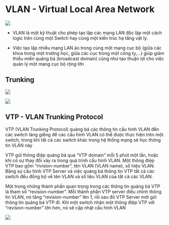 # VLAN - Virtual Local Area Network

![](https://st.quantrimang.com/photos/image/012010/26/vlan1.jpg)

- VLAN là một kỹ thuật cho phép tạo lập các mạng LAN độc lập một cách logic trên cùng một Switch hay cùng một kiến trúc hạ tầng vật lý.

- Việc tạo lập nhiều mạng LAN ảo trong cùng một mạng cục bộ (giữa các khoa trong một trường học, giữa các cục trong một công ty,...) giúp giảm thiểu miền quảng bá (broadcast domain) cũng như tạo thuận lợi cho việc quản lý một mạng cục bộ rộng lớn

## Trunking

![](https://www.totolink.vn/public/uploads/img_article/vtplagivlantrunkingprotocollagiduongtrunklagi.png)

![](https://www.totolink.vn/public/uploads/img_article/vtplagivlantrunkingprotocollagiketnoitrunk.png)


## VTP - VLAN Trunking Protocol

VTP (VLAN Trunking Protocol) quảng bá các thông tin cấu hình VLAN đến các switch láng giềng để các cấu hình VLAN có thể được thực hiện trên một switch, trong khi tất cả các switch khác trong hệ thống mạng sẽ học thông tin VLAN này

VTP gửi thông điệp quảng bá qua “VTP domain” mỗi 5 phút một lần, hoặc khi có sự thay đổi xảy ra trong quá trình cấu hình VLAN. Một thông điệp VTP bao gồm “rivision-number”, tên VLAN (VLAN name), số hiệu VLAN. Bằng sự cấu hình VTP Server và việc quảng bá thông tin VTP tất cả các switch đều đồng bộ về tên VLAN và số liệu VLAN của tất cả các VLAN.

Một trong những thành phần quan trọng trong các thông tin quảng bá VTP là tham số “revision-number”.  Mỗi thành phần VTP server điều chỉnh thông tin VLAN, nó tăng “revision-number” lên 1, rồi sau đó VTP Server mới gửi thông tin quảng bá VTP đi. Khi một switch nhận một thông điệp VTP với “revision-number” lớn hơn, nó sẽ cập nhật cấu hình VLAN

![](https://www.totolink.vn/public/uploads/img_article/vtplagivlantrunkingprotocollagihoatdongcuavtp.png)






